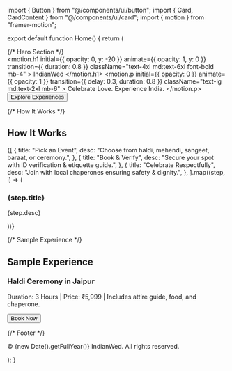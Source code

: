 import { Button } from "@/components/ui/button"; import { Card, CardContent } from "@/components/ui/card"; import { motion } from "framer-motion";

export default function Home() { return ( <div className="min-h-screen bg-gradient-to-b from-pink-50 to-white text-gray-800"> {/* Hero Section */} <section className="text-center py-20 px-6"> <motion.h1 initial={{ opacity: 0, y: -20 }} animate={{ opacity: 1, y: 0 }} transition={{ duration: 0.8 }} className="text-4xl md:text-6xl font-bold mb-4" > IndianWed </motion.h1> <motion.p initial={{ opacity: 0 }} animate={{ opacity: 1 }} transition={{ delay: 0.3, duration: 0.8 }} className="text-lg md:text-2xl mb-6" > Celebrate Love. Experience India. </motion.p> <Button size="lg" className="rounded-2xl shadow-lg"> Explore Experiences </Button> </section>

{/* How It Works */}
  <section className="py-16 px-6 bg-white">
    <h2 className="text-3xl font-semibold text-center mb-10">How It Works</h2>
    <div className="grid md:grid-cols-3 gap-8 max-w-5xl mx-auto">
      {[
        {
          title: "Pick an Event",
          desc: "Choose from haldi, mehendi, sangeet, baraat, or ceremony.",
        },
        {
          title: "Book & Verify",
          desc: "Secure your spot with ID verification & etiquette guide.",
        },
        {
          title: "Celebrate Respectfully",
          desc: "Join with local chaperones ensuring safety & dignity.",
        },
      ].map((step, i) => (
        <Card key={i} className="rounded-2xl shadow-md">
          <CardContent className="p-6 text-center">
            <h3 className="text-xl font-bold mb-2">{step.title}</h3>
            <p className="text-gray-600">{step.desc}</p>
          </CardContent>
        </Card>
      ))}
    </div>
  </section>

  {/* Sample Experience */}
  <section className="py-16 px-6 bg-pink-50">
    <h2 className="text-3xl font-semibold text-center mb-10">Sample Experience</h2>
    <div className="max-w-md mx-auto">
      <Card className="rounded-2xl shadow-md">
        <CardContent className="p-6">
          <h3 className="text-xl font-bold mb-2">Haldi Ceremony in Jaipur</h3>
          <p className="text-gray-600 mb-4">
            Duration: 3 Hours | Price: ₹5,999 | Includes attire guide, food, and chaperone.
          </p>
          <Button className="w-full rounded-2xl">Book Now</Button>
        </CardContent>
      </Card>
    </div>
  </section>

  {/* Footer */}
  <footer className="py-6 text-center text-gray-500 text-sm">
    © {new Date().getFullYear()} IndianWed. All rights reserved.
  </footer>
</div>

); }

